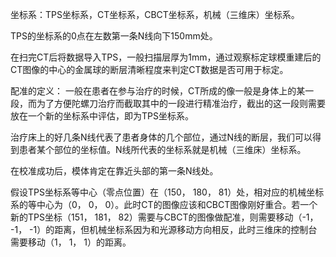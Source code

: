 坐标系：TPS坐标系，CT坐标系，CBCT坐标系，机械（三维床）坐标系。

TPS的坐标系的0点在左数第一条N线向下150mm处。

在扫完CT后将数据导入TPS，一般扫描层厚为1mm，通过观察标定球模重建后的CT图像的中心的金属球的断层清晰程度来判定CT数据是否可用于标定。

配准的定义：
一般在患者在参与治疗的时候，CT所成的像一般是身体上的某一段，而为了方便陀螺刀治疗而截取其中的一段进行精准治疗，截出的这一段则需要放在一个新的坐标系中评估，即为TPS坐标系。

治疗床上的好几条N线代表了患者身体的几个部位，通过N线的断层，我们可以得到患者某个部位的坐标值。N线所代表的坐标系就是机械（三维床）坐标系。

在校准成功后，模体肯定在靠近头部的第一条N线处。

假设TPS坐标系等中心（零点位置）在（150， 180， 81）处，相对应的机械坐标系的等中心为（0， 0， 0）。此时CT的图像应该和CBCT图像刚好重合。若一个新的TPS坐标（151， 181， 82）需要与CBCT的图像做配准，则需要移动（-1， -1， -1）的距离，但机械坐标系因为和光源移动方向相反，此时三维床的控制台需要移动（1， 1， 1）的距离。
